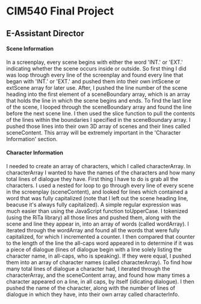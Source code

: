 # CIM540 Final Project

## E-Assistant Director

#### Scene Information
In a screenplay, every scene begins with either the word 'INT.' or 'EXT.' indicating whether the scene occurs inside or outside. So first thing I did was loop through every line of the screenplay and found every line that began with 'INT.' or 'EXT.' and pushed them into their own intScene or extScene array for later use. After, I pushed the line number of the scene heading into the first element of a sceneBoundary array, which is an array that holds the line in which the scene begins and ends. To find the last line of the scene, I looped through the sceneBoundary array and found the line before the next scene line. I then used the slice function to pull the contents of the lines within the boundaries I specified in the sceneBoundary array. I pushed those lines into their own 3D array of scenes and their lines called sceneContent. This array will be extremely important in the 'Character Information' section. 

#### Character Information
I needed to create an array of characters, which I called characterArray. In characterArray I wanted to have the names of the characters and how many total lines of dialogue they have. First thing I have to do is grab all the characters. I used a nested for loop to go through every line of every scene in the screenplay (sceneContent), and looked for lines which contained a word that was fully capitalized (note that I left out the scene heading line, beacuse it's always fully capitalized). A simple regular expression was much easier than using the JavaScript function toUpperCase. I tokenized (using the RiTa library) all those lines and pushed them, along with the scene and line they appear in, into an array of words (called wordArray). I iterated through the wordArray and found all the words that were fully capitalized, for which I incremented a counter. I then compared that counter to the length of the line the all-caps word appeared in to determine if it was a piece of dialogue (lines of dialogue begin with a line solely listing the character name, in all-caps, who is speaking). If they were equal, I pushed them into an array of character names (called characterArray). To find how many total lines of dialogue a character had, I iterated through the characterArray, and the sceneContent array, and found how many times a character appeared on a line, in all caps, by itself (idicating dialogue). I then pushed the name of the character, along with the number of lines of dialogue in which they have, into their own array called characterInfo.